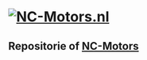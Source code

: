 # [![NC-Motors.nl](https://dl.dropboxusercontent.com/u/86930328/github/motor.png)](http://www.nc-motors.nl)

## Repositorie of [NC-Motors](http://nc-motors.nl)
